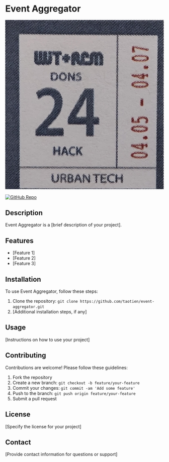 # Event Aggregator

![Project Logo](./images/image.jpg)

[![GitHub Repo](https://img.shields.io/badge/GitHub-Repo-blue)](https://github.com/taotien/event-aggregator)

## Description

Event Aggregator is a [brief description of your project].

## Features

- [Feature 1]
- [Feature 2]
- [Feature 3]

## Installation

To use Event Aggregator, follow these steps:

1. Clone the repository: `git clone https://github.com/taotien/event-aggregator.git`
2. [Additional installation steps, if any]

## Usage

[Instructions on how to use your project]

## Contributing

Contributions are welcome! Please follow these guidelines:

1. Fork the repository
2. Create a new branch: `git checkout -b feature/your-feature`
3. Commit your changes: `git commit -am 'Add some feature'`
4. Push to the branch: `git push origin feature/your-feature`
5. Submit a pull request

## License

[Specify the license for your project]

## Contact

[Provide contact information for questions or support]
